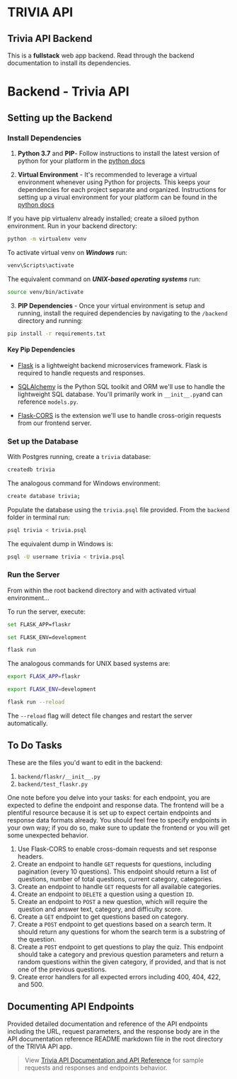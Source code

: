 # **TRIVIA API**

## Trivia API Backend
 This is a **fullstack** web app backend. Read through the backend documentation to install its dependencies.

# Backend - Trivia API

## Setting up the Backend

### Install Dependencies

1. **Python 3.7** and **PIP**- Follow instructions to install the latest version of python for your platform in the [python docs](https://docs.python.org/3/using/unix.html#getting-and-installing-the-latest-version-of-python)

2. **Virtual Environment** - It's recommended to leverage a virtual environment whenever using Python for projects. This keeps your dependencies for each project separate and organized. Instructions for setting up a virual environment for your platform can be found in the [python docs](https://packaging.python.org/guides/installing-using-pip-and-virtual-environments/)

If you have pip virtualenv already installed; create a siloed python environment. Run in your backend directory:

```bash
python -m virtualenv venv
```

To activate virtual venv on ***Windows*** run:

```bash
venv\Scripts\activate
```

The equivalent command on ***UNIX-based operating systems*** run:

```bash
source venv/bin/activate
```

3. **PIP Dependencies** - Once your virtual environment is setup and running, install the required dependencies by navigating to the `/backend` directory and running:

```bash
pip install -r requirements.txt
```

#### Key Pip Dependencies

- [Flask](http://flask.pocoo.org/) is a lightweight backend microservices framework. Flask is required to handle requests and responses.

- [SQLAlchemy](https://www.sqlalchemy.org/) is the Python SQL toolkit and ORM we'll use to handle the lightweight SQL database. You'll primarily work in `__init__.py`and can reference `models.py`.

- [Flask-CORS](https://flask-cors.readthedocs.io/en/latest/#) is the extension we'll use to handle cross-origin requests from our frontend server.

### Set up the Database

With Postgres running, create a `trivia` database:

```bash
createdb trivia
```

The analogous command for Windows environment:

```bash
create database trivia;
```

Populate the database using the `trivia.psql` file provided. From the `backend` folder in terminal run:

```bash
psql trivia < trivia.psql
```

The equivalent dump in Windows is:

```bash
psql -U username trivia < trivia.psql
```

### Run the Server

From within the root backend directory and with activated virtual environment...

To run the server, execute:

```bash
set FLASK_APP=flaskr
```
```bash
set FLASK_ENV=development
```
```bash
flask run
```

The analogous commands for UNIX based systems are:

```bash
export FLASK_APP=flaskr
```
```bash
export FLASK_ENV=development
```
```bash
flask run --reload
```

The `--reload` flag will detect file changes and restart the server automatically.

## To Do Tasks

These are the files you'd want to edit in the backend:

1. `backend/flaskr/__init__.py`
2. `backend/test_flaskr.py`

One note before you delve into your tasks: for each endpoint, you are expected to define the endpoint and response data. The frontend will be a plentiful resource because it is set up to expect certain endpoints and response data formats already. You should feel free to specify endpoints in your own way; if you do so, make sure to update the frontend or you will get some unexpected behavior.

1. Use Flask-CORS to enable cross-domain requests and set response headers.
2. Create an endpoint to handle `GET` requests for questions, including pagination (every 10 questions). This endpoint should return a list of questions, number of total questions, current category, categories.
3. Create an endpoint to handle `GET` requests for all available categories.
4. Create an endpoint to `DELETE` a question using a question `ID`.
5. Create an endpoint to `POST` a new question, which will require the question and answer text, category, and difficulty score.
6. Create a `GET` endpoint to get questions based on category.
7. Create a `POST` endpoint to get questions based on a search term. It should return any questions for whom the search term is a substring of the question.
8. Create a `POST` endpoint to get questions to play the quiz. This endpoint should take a category and previous question parameters and return a random questions within the given category, if provided, and that is not one of the previous questions.
9. Create error handlers for all expected errors including 400, 404, 422, and 500.

## Documenting API Endpoints

Provided detailed documentation and reference of the API endpoints including the URL, request parameters, and the response body are in the API documentation reference README markdown file in the root directory of the TRIVIA API app.

> View [Trivia API Documentation and API Reference](../README.md) for sample requests and responses and endpoints behavior.